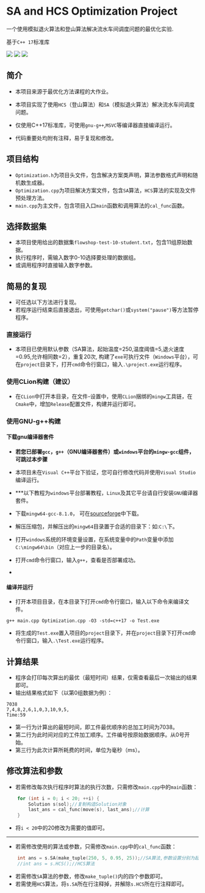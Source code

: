 # SA and HCS Optimization Project

一个使用模拟退火算法和登山算法解决流水车间调度问题的最优化实验.

基于`C++ 17`标准库

![](https://img.shields.io/badge/author-Gaozih-%2366ccff)
![](https://img.shields.io/github/license/Gzh0821/Optimization_project)
![](https://img.shields.io/github/stars/Gzh0821/Optimization_project)


## 简介
- 本项目来源于最优化方法课程的大作业。

- 本项目实现了使用`HCS`（登山算法）和`SA`（模拟退火算法）解决流水车间调度问题。

- 仅使用C++17标准库，可使用`gnu-g++`,`MSVC`等编译器直接编译运行。

- 代码重要处均附有注释，易于复现和修改。

## 项目结构
- `Optimization.h`为项目头文件，包含解决方案类声明，算法参数格式声明和随机数生成器。
- `Optimization.cpp`为项目解决方案文件，包含`SA`算法，`HCS`算法的实现及文件预处理方法。
- `main.cpp`为主文件，包含项目入口`main`函数和调用算法的`cal_func`函数。

## 选择数据集
- 本项目使用给出的数据集`flowshop-test-10-student.txt`，包含11组原始数据。
- 执行程序时，需输入数字0-10选择要处理的数据组。
- 或调用程序时直接输入数字参数。

## 简易的复现
- 可任选以下方法进行复现。
- 若程序运行结束后直接退出，可使用`getchar()`或`system("pause")`等方法暂停程序。
### 直接运行
- 本项目已使用默认参数（SA算法，起始温度=250,温度阈值=5,退火速度=0.95,允许相同数=2），重复20次,
构建了`exe`可执行文件（`Windows`平台），可在`project`目录下，打开`cmd`命令行窗口，输入`.\project.exe`运行程序。

### 使用CLion构建（建议）
- 在`CLion`中打开本目录，在文件-设置中，使用`CLion`捆绑的`mingw`工具链，在`Cmake`中，增加`Release`配置文件，构建并运行即可。

### 使用GNU-g++构建

#### 下载gnu编译器套件
- **若您已部署`gcc`，`g++`（GNU编译器套件）或`windows`平台的`mingw-gcc`组件，可跳过本步骤**
- 本项目未在`Visual C++`平台下验证，您可自行修改代码并使用`Visual Studio`编译运行。
- ***以下教程为`windows`平台部署教程，`Linux`及其它平台请自行安装`GNU`编译器套件。
- 下载`mingw64-gcc-8.1.0`，
  可在[sourceforge](https://sourceforge.net/projects/mingw-w64/files/Toolchains%20targetting%20Win64/Personal%20Builds/mingw-builds/8.1.0/threads-posix/seh/x86_64-8.1.0-release-posix-seh-rt_v6-rev0.7z/download)中下载。

- 解压压缩包，并解压出的`mingw64`目录置于合适的目录下：如:`C:\`下。
- 打开`windows`系统的环境变量设置，在系统变量中的`Path`变量中添加`C:\mingw64\bin`（对应上一步的目录名）。
- 打开`cmd`命令行窗口，输入`g++`，查看是否部署成功。
-
#### 编译并运行

- 打开本项目目录，在本目录下打开`cmd`命令行窗口，输入以下命令来编译文件。
```
g++ main.cpp Optimization.cpp -O3 -std=c++17 -o Test.exe
```
- 将生成的`Test.exe`置入项目的`project`目录下，并在`project`目录下打开`cmd`命令行窗口，输入`.\Test.exe`运行程序。

## 计算结果
- 程序会打印每次算出的最优（最短时间）结果，仅需查看最后一次输出的结果即可。
- 输出结果格式如下（以第0组数据为例）：
```
7038
7,4,8,2,6,1,0,3,10,9,5,
Time:59
```
- 第一行为计算出的最短时间，即工件最优顺序的总加工时间为7038。
- 第二行为此时间对应的工件加工顺序。工件编号按原始数据顺序。从0号开始。
- 第三行为此次计算所耗费的时间，单位为毫秒（ms）。

## 修改算法和参数
- 若需修改每次执行程序时算法的执行次数，只需修改`main.cpp`中的`main`函数：
```cpp
    for (int i = 0; i < 20; ++i) {
        Solution s(sol);//复制构造Solution对象
        last_ans = cal_func(move(s), last_ans);//计算
    }
```
- 将`i < 20`中的20修改为需要的值即可。
---------
- 若需修改使用的算法或参数，只需修改`main.cpp`中的`cal_func`函数：
```cpp
    int ans = s.SA(make_tuple(250, 5, 0.95, 25));//SA算法,参数设置分别为起始温度,温度阈值,退火速度和允许相同数
    //int ans = s.HCS();//HCS算法
```
- 若需修改`SA`算法的参数，修改`make_tuple()`内的四个参数即可。
- 若需使用`HCS`算法，将`s.SA`所在行注释掉，并解除`s.HCS`所在行注释即可。
